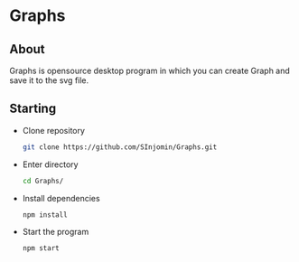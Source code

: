 # Graphs

About
----------

Graphs is opensource desktop program in which you can
create Graph and save it to the svg file.

Starting
----------
* Clone repository
  ```sh
  git clone https://github.com/SInjomin/Graphs.git
  ```

* Enter directory
  ```sh
  cd Graphs/
  ```

* Install dependencies
  ```sh
  npm install
  ```
  
* Start the program 
  ```sh
  npm start
  ```
